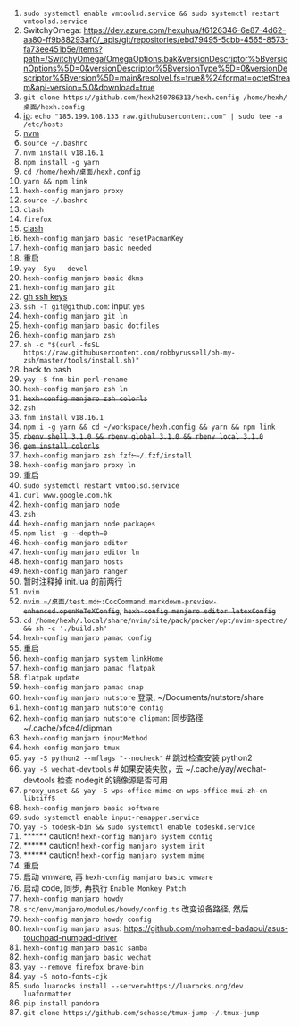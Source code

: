 1. `sudo systemctl enable vmtoolsd.service && sudo systemctl restart vmtoolsd.service`
1. SwitchyOmega: https://dev.azure.com/hexuhua/f6126346-6e87-4d62-aa80-ff9b88293af0/_apis/git/repositories/ebd79495-5cbb-4565-8573-fa73ee451b5e/items?path=/SwitchyOmega/OmegaOptions.bak&versionDescriptor%5BversionOptions%5D=0&versionDescriptor%5BversionType%5D=0&versionDescriptor%5Bversion%5D=main&resolveLfs=true&%24format=octetStream&api-version=5.0&download=true
1. `git clone https://github.com/hexh250786313/hexh.config /home/hexh/桌面/hexh.config`
1. [ip](https://myip.ms/): `echo "185.199.108.133 raw.githubusercontent.com" | sudo tee -a /etc/hosts`
1. [nvm](https://github.com/nvm-sh/nvm#installing-and-updating)
1. `source ~/.bashrc`
1. `nvm install v18.16.1`
1. `npm install -g yarn`
1. `cd /home/hexh/桌面/hexh.config`
1. `yarn && npm link`
1. `hexh-config manjaro proxy`
1. `source ~/.bashrc`
1. `clash`
1. `firefox`
1. [clash](https://clash.razord.top/)
1. `hexh-config manjaro basic resetPacmanKey`
1. `hexh-config manjaro basic needed`
1. 重启
1. `yay -Syu --devel`
1. `hexh-config manjaro basic dkms`
1. `hexh-config manjaro git`
1. [gh ssh keys](https://github.com/settings/keys)
1. `ssh -T git@github.com`: input `yes`
1. `hexh-config manjaro git ln`
1. `hexh-config manjaro basic dotfiles`
1. `hexh-config manjaro zsh`
1. `sh -c "$(curl -fsSL https://raw.githubusercontent.com/robbyrussell/oh-my-zsh/master/tools/install.sh)"`
1. back to bash
1. `yay -S fnm-bin perl-rename`
1. `hexh-config manjaro zsh ln`
1. ~~`hexh-config manjaro zsh colorls`~~
1. `zsh`
1. `fnm install v18.16.1`
1. `npm i -g yarn && cd ~/workspace/hexh.config && yarn && npm link`
1. ~~`rbenv shell 3.1.0 && rbenv global 3.1.0 && rbenv local 3.1.0`~~
1. ~~`gem install colorls`~~
1. ~~`hexh-config manjaro zsh fzf`: `~/.fzf/install`~~
1. `hexh-config manjaro proxy ln`
1. 重启
1. `sudo systemctl restart vmtoolsd.service`
1. `curl www.google.com.hk`
1. `hexh-config manjaro node`
1. `zsh`
1. `hexh-config manjaro node packages`
1. `npm list -g --depth=0`
1. `hexh-config manjaro editor`
1. `hexh-config manjaro editor ln`
1. `hexh-config manjaro hosts`
1. `hexh-config manjaro ranger`
1. 暂时注释掉 init.lua 的前两行
1. `nvim`
1. ~~`nvim ~/桌面/test.md`: `:CocCommand markdown-preview-enhanced.openKaTeXConfig`, `hexh-config manjaro editor latexConfig`~~
1. `cd /home/hexh/.local/share/nvim/site/pack/packer/opt/nvim-spectre/ && sh -c './build.sh'`
1. `hexh-config manjaro pamac config`
1. 重启
1. `hexh-config manjaro system linkHome`
1. `hexh-config manjaro pamac flatpak`
1. `flatpak update`
1. `hexh-config manjaro pamac snap`
1. `hexh-config manjaro nutstore` 登录, ~/Documents/nutstore/share
1. `hexh-config manjaro nutstore config`
1. `hexh-config manjaro nutstore clipman`: 同步路径 ~/.cache/xfce4/clipman
1. `hexh-config manjaro inputMethod`
1. `hexh-config manjaro tmux`
1. `yay -S python2 --mflags "--nocheck"` # 跳过检查安装 python2
1. `yay -S wechat-devtools` # 如果安装失败，去 ~/.cache/yay/wechat-devtools 检查 nodegit 的镜像源是否可用
1. `proxy_unset && yay -S wps-office-mime-cn wps-office-mui-zh-cn libtiff5`
1. `hexh-config manjaro basic software`
1. `sudo systemctl enable input-remapper.service`
1. `yay -S todesk-bin && sudo systemctl enable todeskd.service`
1. ****** caution! `hexh-config manjaro system config`
1. ****** caution! `hexh-config manjaro system init`
1. ****** caution! `hexh-config manjaro system mime`
1. 重启
1. 启动 vmware, 再 `hexh-config manjaro basic vmware`
1. 启动 code, 同步, 再执行 `Enable Monkey Patch`
1. `hexh-config manjaro howdy`
1. `src/env/manjaro/modules/howdy/config.ts` 改变设备路径, 然后
1. `hexh-config manjaro howdy config`
1. `hexh-config manjaro asus`: https://github.com/mohamed-badaoui/asus-touchpad-numpad-driver
1. `hexh-config manjaro basic samba`
1. `hexh-config manjaro basic wechat`
1. `yay --remove firefox brave-bin`
1. `yay -S noto-fonts-cjk`
1. `sudo luarocks install --server=https://luarocks.org/dev luaformatter`
1. `pip install pandora`
1. `git clone https://github.com/schasse/tmux-jump ~/.tmux-jump`
